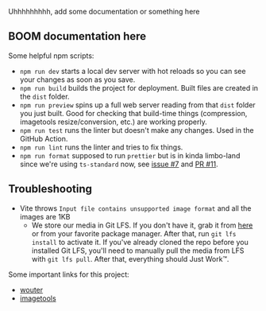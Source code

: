 Uhhhhhhhhh, add some documentation or something here
## BOOM documentation here
Some helpful npm scripts:
- `npm run dev` starts a local dev server with hot reloads so you can see your changes as soon as you save.
- `npm run build` builds the project for deployment. Built files are created in the `dist` folder.
- `npm run preview` spins up a full web server reading from that `dist` folder you just built. Good for checking that build-time things (compression, imagetools resize/conversion, etc.) are working properly.
- `npm run test` runs the linter but doesn't make any changes. Used in the GitHub Action.
- `npm run lint` runs the linter and tries to fix things.
- `npm run format` supposed to run `prettier` but is in kinda limbo-land since we're using `ts-standard` now, see [issue #7](https://github.com/ABuffSeagull/lazulight-one-year-website/issues/7) and [PR #11](https://github.com/ABuffSeagull/lazulight-one-year-website/pull/11).

## Troubleshooting
- Vite throws `Input file contains unsupported image format` and all the images are 1KB
  - We store our media in Git LFS. If you don't have it, grab it from [here](https://git-lfs.github.com/) or from your favorite package manager. After that, run `git lfs install` to activate it. If you've already cloned the repo before you installed Git LFS, you'll need to manually pull the media from LFS with `git lfs pull`. After that, everything should Just Work&#x2122;.

Some important links for this project:

- [wouter](https://www.npmjs.com/package/wouter)
- [imagetools](https://github.com/JonasKruckenberg/imagetools/blob/main/docs/guide/getting-started.md)
